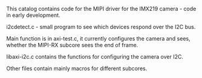 This catalog contains code for the MIPI driver for the IMX219 camera - code in early development.

i2cdetect.c - small program to see which devices respond over the I2C bus.

Main function is in axi-test.c, it currently configures the camera and sees, whether the MIPI-RX subcore sees the end of frame.

libaxi-i2c.c contains the functions for configuring the camera over I2C.

Other files contain mainly macros for different subcores.
